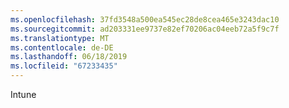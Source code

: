 ```yaml
---
ms.openlocfilehash: 37fd3548a500ea545ec28de8cea465e3243dac10
ms.sourcegitcommit: ad203331ee9737e82ef70206ac04eeb72a5f9c7f
ms.translationtype: MT
ms.contentlocale: de-DE
ms.lasthandoff: 06/18/2019
ms.locfileid: "67233435"
---
```

Intune